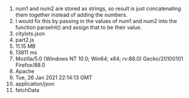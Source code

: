 1. num1 and num2 are stored as strings, so result is just concatenating them together instead of adding the numbers.
2. I would fix this by passing in the values of num1 and num2 into the function parseInt() and assign that to be their value.
3. citylots.json
4. part2.js
5. 11.15 MB
6. 13811 ms
7. Mozilla/5.0 (Windows NT 10.0; Win64; x64; rv:88.0) Gecko/20100101 Firefox/88.0
8. Apache
9. Tue, 26 Jan 2021 22:14:13 GMT
10. application/json
11. fetchData

